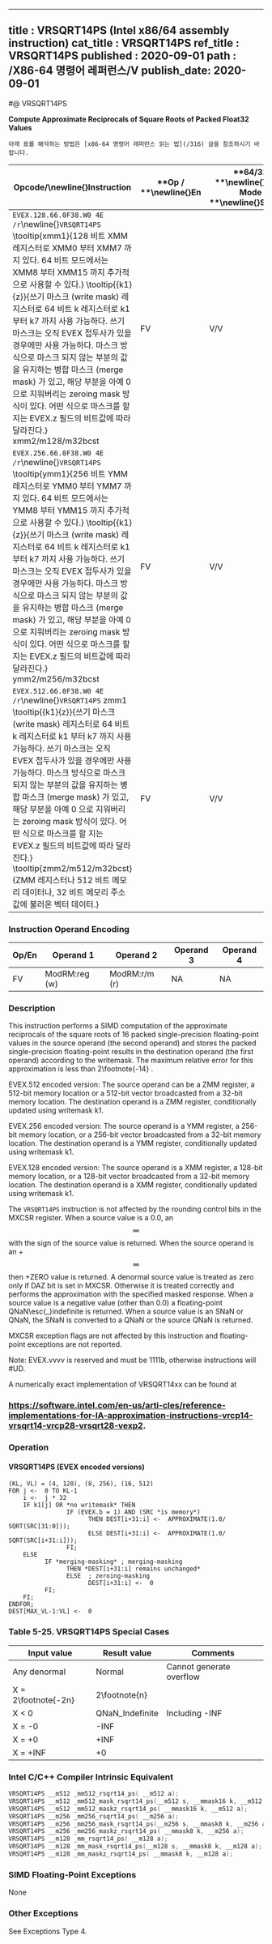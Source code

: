 ----------------------------
title : VRSQRT14PS (Intel x86/64 assembly instruction)
cat_title : VRSQRT14PS
ref_title : VRSQRT14PS
published : 2020-09-01
path : /X86-64 명령어 레퍼런스/V
publish_date: 2020-09-01
----------------------------


#@ VRSQRT14PS

**Compute Approximate Reciprocals of Square Roots of Packed Float32 Values**

```lec-info
아래 표를 해석하는 방법은 [x86-64 명령어 레퍼런스 읽는 법](/316) 글을 참조하시기 바랍니다.
```

|**Opcode/**\newline{}**Instruction**|**Op / **\newline{}**En**|**64/32 **\newline{}**bit Mode **\newline{}**Support**|**CPUID **\newline{}**Feature **\newline{}**Flag**|**Description**|
|------------------------------------|-------------------------|------------------------------------------------------|--------------------------------------------------|---------------|
|`EVEX.128.66.0F38.W0 4E /r`\newline{}`VRSQRT14PS` \tooltip{xmm1}{128 비트 XMM 레지스터로 XMM0 부터 XMM7 까지 있다. 64 비트 모드에서는 XMM8 부터 XMM15 까지 추가적으로 사용할 수 있다.} \tooltip{\{k1\}\{z\}}{쓰기 마스크 (write mask) 레지스터로 64 비트 k 레지스터로 k1 부터 k7 까지 사용 가능하다. 쓰기 마스크는 오직 EVEX 접두사가 있을 경우에만 사용 가능하다. 마스크 방식으로 마스크 되지 않는 부분의 값을 유지하는 병합 마스크 (merge mask) 가 있고, 해당 부분을 아예 0 으로 지워버리는 zeroing mask 방식이 있다. 어떤 식으로 마스크를 할 지는 EVEX.z 필드의 비트값에 따라 달라진다.} xmm2/m128/m32bcst |FV|V/V|AVX512VL\newline{}AVX512F|Computes the approximate reciprocal square roots of the packed single-precision floating-point values in xmm2/m128/m32bcst and stores the results in xmm1. Under writemask.|
|`EVEX.256.66.0F38.W0 4E /r`\newline{}`VRSQRT14PS` \tooltip{ymm1}{256 비트 YMM 레지스터로 YMM0 부터 YMM7 까지 있다. 64 비트 모드에서는 YMM8 부터 YMM15 까지 추가적으로 사용할 수 있다.} \tooltip{\{k1\}\{z\}}{쓰기 마스크 (write mask) 레지스터로 64 비트 k 레지스터로 k1 부터 k7 까지 사용 가능하다. 쓰기 마스크는 오직 EVEX 접두사가 있을 경우에만 사용 가능하다. 마스크 방식으로 마스크 되지 않는 부분의 값을 유지하는 병합 마스크 (merge mask) 가 있고, 해당 부분을 아예 0 으로 지워버리는 zeroing mask 방식이 있다. 어떤 식으로 마스크를 할 지는 EVEX.z 필드의 비트값에 따라 달라진다.} ymm2/m256/m32bcst |FV|V/V|AVX512VL\newline{}AVX512F|Computes the approximate reciprocal square roots of the packed single-precision floating-point values in ymm2/m256/m32bcst and stores the results in ymm1. Under writemask.|
|`EVEX.512.66.0F38.W0 4E /r`\newline{}`VRSQRT14PS` zmm1 \tooltip{\{k1\}\{z\}}{쓰기 마스크 (write mask) 레지스터로 64 비트 k 레지스터로 k1 부터 k7 까지 사용 가능하다. 쓰기 마스크는 오직 EVEX 접두사가 있을 경우에만 사용 가능하다. 마스크 방식으로 마스크 되지 않는 부분의 값을 유지하는 병합 마스크 (merge mask) 가 있고, 해당 부분을 아예 0 으로 지워버리는 zeroing mask 방식이 있다. 어떤 식으로 마스크를 할 지는 EVEX.z 필드의 비트값에 따라 달라진다.} \tooltip{zmm2/m512/m32bcst}{ZMM 레지스터나 512 비트 메모리 데이터나, 32 비트 메모리 주소값에 불러온 벡터 데이터.} |FV|V/V|AVX512F|Computes the approximate reciprocal square roots of the packed single-precision floating-point values in zmm2/m512/m32bcst and stores the results in zmm1. Under writemask.|
### Instruction Operand Encoding


|Op/En|Operand 1|Operand 2|Operand 3|Operand 4|
|-----|---------|---------|---------|---------|
|FV|ModRM:reg (w)|ModRM:r/m (r)|NA|NA|
### Description


This instruction performs a SIMD computation of the approximate reciprocals of the square roots of 16 packed single-precision floating-point values in the source operand (the second operand) and stores the packed single-precision floating-point results in the destination operand (the first operand) according to the writemask. The maximum relative error for this approximation is less than 2\footnote{-14} . 

EVEX.512 encoded version: The source operand can be a ZMM register, a 512-bit memory location or a 512-bit vector broadcasted from a 32-bit memory location. The destination operand is a ZMM register, conditionally updated using writemask k1. 

EVEX.256 encoded version: The source operand is a YMM register, a 256-bit memory location, or a 256-bit vector broadcasted from a 32-bit memory location. The destination operand is a YMM register, conditionally updated using writemask k1. 

EVEX.128 encoded version: The source operand is a XMM register, a 128-bit memory location, or a 128-bit vector broadcasted from a 32-bit memory location. The destination operand is a XMM register, conditionally updated using writemask k1. 

The `VRSQRT14PS` instruction is not affected by the rounding control bits in the MXCSR register. When a source value is a 0.0, an $$\infty$$ with the sign of the source value is returned. When the source operand is an +$$\infty$$ then +ZERO value is returned. A denormal source value is treated as zero only if DAZ bit is set in MXCSR. Otherwise it is treated correctly and performs the approximation with the specified masked response. When a source value is a negative value (other than 0.0) a floating-point QNaN\esc{_}indefinite is returned. When a source value is an SNaN or QNaN, the SNaN is converted to a QNaN or the source QNaN is returned.

MXCSR exception flags are not affected by this instruction and floating-point exceptions are not reported.

Note: EVEX.vvvv is reserved and must be 1111b, otherwise instructions will #UD.

A numerically exact implementation of VRSQRT14xx can be found at 

###                                                                                                        https://software.intel.com/en-us/arti-cles/reference-implementations-for-IA-approximation-instructions-vrcp14-vrsqrt14-vrcp28-vrsqrt28-vexp2.

### Operation
#### VRSQRT14PS (EVEX encoded versions) 
```info-verb
(KL, VL) = (4, 128), (8, 256), (16, 512)
FOR j <-  0 TO KL-1
    i <-  j * 32
    IF k1[j] OR *no writemask* THEN
                IF (EVEX.b = 1) AND (SRC *is memory*)
                      THEN DEST[i+31:i] <-  APPROXIMATE(1.0/ SQRT(SRC[31:0]));
                      ELSE DEST[i+31:i] <-  APPROXIMATE(1.0/ SQRT(SRC[i+31:i]));
                FI;
    ELSE 
          IF *merging-masking* ; merging-masking
                THEN *DEST[i+31:i] remains unchanged*
                ELSE  ; zeroing-masking
                      DEST[i+31:i] <-  0
          FI;
    FI;
ENDFOR;
DEST[MAX_VL-1:VL] <-  0
```
### Table 5-25. VRSQRT14PS Special Cases


|**Input value**|**Result value**|**Comments**|
|---------------|----------------|------------|
|Any denormal|Normal|Cannot generate overflow|
|X = 2\footnote{-2n}|2\footnote{n}||
|X < 0|QNaN_Indefinite|Including -INF|
|X = -0|-INF||
|X = +0|+INF||
|X = +INF|+0||

### Intel C/C++ Compiler Intrinsic Equivalent

```cpp
VRSQRT14PS __m512 _mm512_rsqrt14_ps( __m512 a);
VRSQRT14PS __m512 _mm512_mask_rsqrt14_ps(__m512 s, __mmask16 k, __m512 a);
VRSQRT14PS __m512 _mm512_maskz_rsqrt14_ps( __mmask16 k, __m512 a);
VRSQRT14PS __m256 _mm256_rsqrt14_ps( __m256 a);
VRSQRT14PS __m256 _mm256_mask_rsqrt14_ps(__m256 s, __mmask8 k, __m256 a);
VRSQRT14PS __m256 _mm256_maskz_rsqrt14_ps( __mmask8 k, __m256 a);
VRSQRT14PS __m128 _mm_rsqrt14_ps( __m128 a);
VRSQRT14PS __m128 _mm_mask_rsqrt14_ps(__m128 s, __mmask8 k, __m128 a);
VRSQRT14PS __m128 _mm_maskz_rsqrt14_ps( __mmask8 k, __m128 a);
```
### SIMD Floating-Point Exceptions


None

### Other Exceptions


See Exceptions Type 4.

